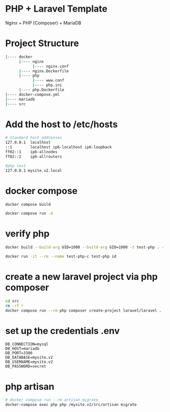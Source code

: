 # PHP + Laravel Template

Nginx + PHP (Composer) + MariaDB

# Project Structure

```bash
|---- docker
      |---- nginx
            |---- nginx.conf
      |---- nginx.Dockerfile
      |---- php
            |---- www.conf
            |---- php.ini
      |---- php.Dockerfile
|---- docker-compose.yml
|---- mariadb
|---- src    
```

# Add the host to /etc/hosts

```bash
# Standard host addresses
127.0.0.1  localhost
::1        localhost ip6-localhost ip6-loopback
ff02::1    ip6-allnodes
ff02::2    ip6-allrouters

#php test
127.0.0.1 mysite.v2.local

```

# docker compose
```bash
docker compose build

docker compose run -d
```

# verify php
```bash
docker build --build-arg UID=1000 --build-arg GID=1000 -t test-php . -f php.Dockerfile

docker run -it --rm --name test-php-c test-php id
```

# create a new laravel project via php composer
```bash
cd src
rm -rf *
docker compose run --rm php composer create-project laravel/laravel .
```

# set up the credentials .env
```
DB_CONNECTION=mysql
DB_HOST=mariadb
DB_PORT=3306
DB_DATABASE=mysite.v2
DB_USERNAME=mysite.v2
DB_PASSWORD=secret
```

# php artisan
```bash
# docker compose run --rm artisan migrate
docker-compose exec php php /mysite.v2/src/artisan migrate
```